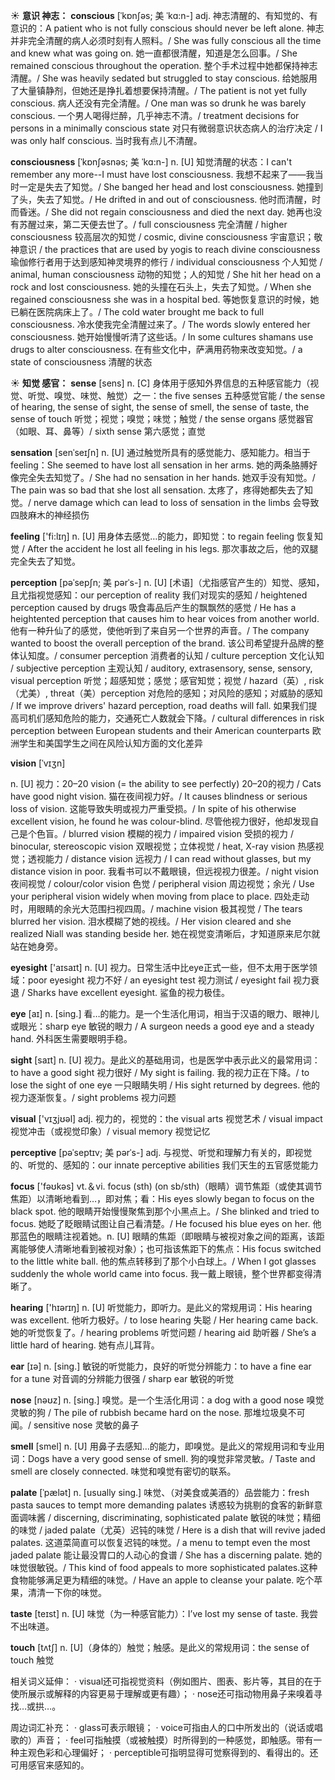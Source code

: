 ☀ <span class="category">**意识 神志：**</span>
<span class="vocabulary">**conscious**</span> [ˈkɒnʃəs; 美 ˈkɑ:n-]
<span class="definition">adj. 神志清醒的、有知觉的、有意识的：</span>A patient who is not fully conscious should never be left alone. 神志并非完全清醒的病人必须时刻有人照料。/ She was fully conscious all the time and knew what was going on. 她一直都很清醒，知道是怎么回事。/ She remained conscious throughout the operation. 整个手术过程中她都保持神志清醒。/ She was heavily sedated but struggled to stay conscious. 给她服用了大量镇静剂，但她还是挣扎着想要保持清醒。/ The patient is not yet fully conscious. 病人还没有完全清醒。/ One man was so drunk he was barely conscious. 一个男人喝得烂醉，几乎神志不清。/ treatment decisions for persons in a minimally conscious state 对只有微弱意识状态病人的治疗决定 / I was only half conscious. 当时我有点儿不清醒。

<span class="vocabulary">**consciousness**</span> [ˈkɒnʃəsnəs; 美 ˈkɑ:n-]
<span class="definition">n. [U] 知觉清醒的状态：</span>I can't remember any more--I must have lost consciousness. 我想不起来了——我当时一定是失去了知觉。/ She banged her head and lost consciousness. 她撞到了头，失去了知觉。/ He drifted in and out of consciousness. 他时而清醒，时而昏迷。/ She did not regain consciousness and died the next day. 她再也没有苏醒过来，第二天便去世了。/ full consciousness 完全清醒 / higher consciousness 较高层次的知觉 / cosmic, divine consciousness 宇宙意识；敬神意识 / the practices that are used by yogis to reach divine consciousness 瑜伽修行者用于达到感知神灵境界的修行 / individual consciousness 个人知觉 / animal, human consciousness 动物的知觉；人的知觉 / She hit her head on a rock and lost consciousness. 她的头撞在石头上，失去了知觉。/ When she regained consciousness she was in a hospital bed. 等她恢复意识的时候，她已躺在医院病床上了。/ The cold water brought me back to full consciousness. 冷水使我完全清醒过来了。/ The words slowly entered her consciousness. 她开始慢慢听清了这些话。/ In some cultures shamans use drugs to alter consciousness. 在有些文化中，萨满用药物来改变知觉。/ a state of consciousness 清醒的状态

☀ <span class="category">**知觉 感官：**</span>
<span class="vocabulary">**sense**</span> [sens] 
<span class="definition">n. [C] 身体用于感知外界信息的五种感官能力（视觉、听觉、嗅觉、味觉、触觉）之一：</span>the five senses 五种感觉官能 / the sense of hearing, the sense of sight, the sense of smell, the sense of taste, the sense of touch 听觉；视觉；嗅觉；味觉；触觉 / the sense organs 感觉器官（如眼、耳、鼻等）/ sixth sense 第六感觉；直觉
          
<span class="vocabulary">**sensation**</span> [senˈseɪʃn]
<span class="definition">n. [U] 通过触觉所具有的感觉能力、感知能力。相当于feeling：</span>She seemed to have lost all sensation in her arms. 她的两条胳膊好像完全失去知觉了。/ She had no sensation in her hands. 她双手没有知觉。/ The pain was so bad that she lost all sensation. 太疼了，疼得她都失去了知觉。/ nerve damage which can lead to loss of sensation in the limbs 会导致四肢麻木的神经损伤
 
<span class="vocabulary">**feeling**</span> ['fi:lɪŋ] 
<span class="definition">n. [U] 用身体去感觉…的能力，即知觉：</span>to regain feeling 恢复知觉 / After the accident he lost all feeling in his legs. 那次事故之后，他的双腿完全失去了知觉。
           
<span class="vocabulary">**perception**</span> [pəˈsepʃn; 美 pərˈs-]
<span class="definition">n. [U] [术语]（尤指感官产生的）知觉、感知，且尤指视觉感知：</span>our perception of reality 我们对现实的感知 / heightened perception caused by drugs 吸食毒品后产生的飘飘然的感觉 / He has a heightented perception that causes him to hear voices from another world. 他有一种升仙了的感觉，使他听到了来自另一个世界的声音。/ The company wanted to boost the overall perception of the brand. 该公司希望提升品牌的整体认知度。/ consumer perception 消费者的认知 / culture perception 文化认知 / subjective perception 主观认知 / auditory, extrasensory, sense, sensory, visual perception 听觉；超感知觉；感觉；感官知觉；视觉 / hazard（英）, risk（尤美）, threat（美）perception 对危险的感知；对风险的感知；对威胁的感知 / If we improve drivers' hazard perception, road deaths will fall. 如果我们提高司机们感知危险的能力，交通死亡人数就会下降。/ cultural differences in risk perception between European students and their American counterparts 欧洲学生和美国学生之间在风险认知方面的文化差异 
           
<span class="vocabulary">**vision**</span> [ˈvɪʒn]

<span class="definition">n. [U] 视力：</span>20–20 vision (= the ability to see perfectly) 20–20的视力 / Cats have good night vision. 猫在夜间视力好。/ It causes blindness or serious loss of vision. 这能导致失明或视力严重受损。/ In spite of his otherwise excellent vision, he found he was colour-blind. 尽管他视力很好，他却发现自己是个色盲。/ blurred vision 模糊的视力 / impaired vision 受损的视力 / binocular, stereoscopic vision 双眼视觉；立体视觉 / heat, X-ray vision 热感视觉；透视能力 / distance vision 远视力 / I can read without glasses, but my distance vision in poor. 我看书可以不戴眼镜，但远视视力很差。/ night vision 夜间视觉 / colour/color vision 色觉 / peripheral vision 周边视觉；余光 / Use your peripheral vision widely when moving from place to place. 四处走动时，用眼睛的余光大范围扫视四周。/ machine vision 极其视觉 / The tears blurred her vision. 泪水模糊了她的视线。/ Her vision cleared and she realized Niall was standing beside her. 她在视觉变清晰后，才知道原来尼尔就站在她身旁。

<span class="vocabulary">**eyesight**</span> ['aɪsaɪt] 
<span class="definition">n. [U] 视力。日常生活中比eye正式一些，但不太用于医学领域：</span>poor eyesight 视力不好 / an eyesight test 视力测试 / eyesight fail 视力衰退 / Sharks have excellent eyesight. 鲨鱼的视力极佳。

<span class="vocabulary">**eye**</span> [aɪ] 
<span class="definition">n. [sing.] 看…的能力。是一个生活化用词，相当于汉语的眼力、眼神儿或眼光：</span>sharp eye 敏锐的眼力 / A surgeon needs a good eye and a steady hand. 外科医生需要眼明手稳。

<span class="vocabulary">**sight**</span> [saɪt] 
<span class="definition">n. [U] 视力。是此义的基础用词，也是医学中表示此义的最常用词：</span>to have a good sight 视力很好 / My sight is failing. 我的视力正在下降。/ to lose the sight of one eye 一只眼睛失明 / His sight returned by degrees. 他的视力逐渐恢复。/ sight problems 视力问题

<span class="vocabulary">**visual**</span> ['vɪӡjʊəl] 
<span class="definition">adj. 视力的，视觉的：</span>the visual arts 视觉艺术 / visual impact 视觉冲击（或视觉印象）/ visual memory 视觉记忆
           
<span class="vocabulary">**perceptive**</span> [pəˈseptɪv; 美 pərˈs-]
<span class="definition">adj. 与视觉、听觉和理解力有关的，即视觉的、听觉的、感知的：</span>our innate perceptive abilities 我们天生的五官感觉能力

<span class="vocabulary">**focus**</span> ['fəʊkəs] 
<span class="definition">vt.＆vi. focus (sth) (on sb/sth)（眼睛）调节焦距（或使其调节焦距）以清晰地看到…，即对焦；看：</span>His eyes slowly began to focus on the black spot. 他的眼睛开始慢慢聚焦到那个小黑点上。/ She blinked and tried to focus. 她眨了眨眼睛试图让自己看清楚。/ He focused his blue eyes on her. 他那蓝色的眼睛注视着她。<span class="definition">n. [U] 眼睛的焦距（即眼睛与被视对象之间的距离，该距离能够使人清晰地看到被视对象）；也可指该焦距下的焦点：</span>His focus switched to the little white ball. 他的焦点转移到了那个小白球上。/ When I got glasses suddenly the whole world came into focus. 我一戴上眼镜，整个世界都变得清晰了。

<span class="vocabulary">**hearing**</span> ['hɪərɪŋ] 
<span class="definition">n. [U] 听觉能力，即听力。是此义的常规用词：</span>His hearing was excellent. 他听力极好。/ to lose hearing 失聪 / Her hearing came back. 她的听觉恢复了。/ hearing problems 听觉问题 / hearing aid 助听器 / She’s a little hard of hearing. 她有点儿耳背。

<span class="vocabulary">**ear**</span> [ɪə] 
<span class="definition">n. [sing.] 敏锐的听觉能力，良好的听觉分辨能力：</span>to have a fine ear for a tune 对音调的分辨能力很强 / sharp ear 敏锐的听觉

<span class="vocabulary">**nose**</span> [nəʊz] 
<span class="definition">n. [sing.] 嗅觉。是一个生活化用词：</span>a dog with a good nose 嗅觉灵敏的狗 / The pile of rubbish became hard on the nose. 那堆垃圾臭不可闻。/ sensitive nose 灵敏的鼻子

<span class="vocabulary">**smell**</span> [smel] 
<span class="definition">n. [U] 用鼻子去感知…的能力，即嗅觉。是此义的常规用词和专业用词：</span>Dogs have a very good sense of smell. 狗的嗅觉非常灵敏。/ Taste and smell are closely connected. 味觉和嗅觉有密切的联系。
           
<span class="vocabulary">**palate**</span> [ˈpælət]
<span class="definition">n. [usually sing.] 味觉、（对美食或美酒的）品尝能力：</span>fresh pasta sauces to tempt more demanding palates 诱惑较为挑剔的食客的新鲜意面调味酱 / discerning, discriminating, sophisticated palate 敏锐的味觉；精细的味觉 / jaded palate（尤英）迟钝的味觉 / Here is a dish that will revive jaded palates. 这道菜简直可以恢复迟钝的味觉。/ a menu to tempt even the most jaded palate 能让最没胃口的人动心的食谱 / She has a discerning palate. 她的味觉很敏锐。/ This kind of food appeals to more sophisticated palates.这种食物能够满足更为精细的味觉。/ Have an apple to cleanse your palate. 吃个苹果，清清一下你的味觉。

<span class="vocabulary">**taste**</span> [teɪst] 
<span class="definition">n. [U] 味觉（为一种感官能力）：</span>I’ve lost my sense of taste. 我尝不出味道。

<span class="vocabulary">**touch**</span> [tʌtʃ] 
<span class="definition">n. [U]（身体的）触觉；触感。是此义的常规用词：</span>the sense of touch 触觉

相关词义延伸：
· visual还可指视觉资料（例如图片、图表、影片等，其目的在于使所展示或解释的内容更易于理解或更有趣）；
· nose还可指动物用鼻子来嗅着寻找…或拱…。

周边词汇补充：
· glass可表示眼镜；
· voice可指由人的口中所发出的（说话或唱歌的）声音；
· feel可指触摸（或被触摸）时所得到的一种感觉，即触感。带有一种主观色彩和心理偏好；
· perceptible可指明显得可觉察得到的、看得出的。还可用感官来感知的。